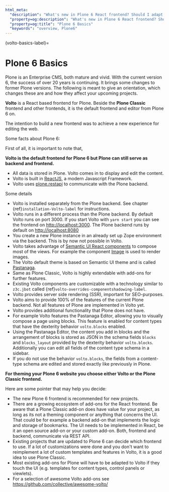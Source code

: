 ```yaml
---
html_meta:
  "description": "What's new in Plone 6 React frontend? Should I adapt to it now?"
  "property=og:description": "What's new in Plone 6 React frontend? Should I adapt to it now?"
  "property=og:title": "Plone 6 Basics"
  "keywords": "overview, Plone6"
---
```


(volto-basics-label)=

# Plone 6 Basics

Plone is an Enterprise CMS, both mature and vivid.
With the current version 6, the success of over 20 years is continuing.
It brings some changes to former Plone versions.
The following is meant to give an orientation, which changes these are and how they affect your upcoming projects.

**Volto** is a React based frontend for Plone.
Beside the **Plone Classic** frontend and other frontends, it is the default frontend and editor from Plone 6 on.

The intention to build a new frontend was to achieve a new experience for editing the web.

Some facts about Plone 6:

First of all, it is important to note that,

**Volto is the default frontend for Plone 6 but Plone can still serve as backend and frontend.**

- All data is stored in Plone.
  Volto comes in to display and edit the content.
- Volto is built in [ReactJS](https://reactjs.org), a modern Javascript Framework.
- Volto uses [plone.restapi](https://plonerestapi.readthedocs.io/en/latest/) to communicate with the Plone backend.

Some details

- Volto is installed separately from the Plone backend.
  See chapter {ref}`installation-Volto-label` for instructions.
- Volto runs in a different process than the Plone backend.
  By default Volto runs on port 3000. If you start Volto with `yarn start` you can see the frontend on <http://localhost:3000>.
  The Plone backend runs by default on <http://localhost:8080>
- You create a new Plone instance in an already set up Zope environment via the backend.
  This is by now not possible in Volto.
- Volto takes advantage of [Semantic UI React components](https://react.semantic-ui.com/) to compose most of the views.
  For example the component [Image](https://react.semantic-ui.com/elements/image/) is used to render images.
- The Volto default theme is based on Semantic UI theme and is called [Pastanaga](https://www.youtube.com/watch?v=wW9mTl1Tavc&t=133s).
- Same as Plone Classic, Volto is highly extendable with add-ons for further features.
- Existing Volto components are customizable with a technology similar to `z3c.jbot` called {ref}`volto-overrides-componentshadowing-label`.
- Volto provides server side rendering (SSR), important for SEO-purposes.
- Volto aims to provide 100% of the features of the current Plone backend.
  Not all features of Plone are implemented in Volto yet.
- Volto provides additional functionality that Plone does not have.
- For example Volto features the Pastanaga Editor, allowing you to visually compose a page using blocks.
  This feature is enabled for content types that have the dexterity behavior `volto.blocks` enabled.
- Using the Pastanaga Editor, the content you add in blocks and the arrangement of blocks is stored as JSON in the schema fields `blocks` and `blocks_layout` provided by the dexterity behavior `volto.blocks`.
  Additionally you can edit all fields of the content type schema in a sidebar.
- If you do not use the behavior `volto.blocks`, the fields from a content-type schema are edited and stored exactly like previously in Plone.


**For theming your Plone 6 website you choose either Volto or the Plone Classic frontend.**

Here are some pointer that may help you decide:

- The new Plone 6 frontend is recommended for new projects. 
- There are a growing ecosystem of add-ons for the React frontend.
  Be aware that a Plone Classic add-on does have value for your project, as long as its not a theming component or anything that concerns the UI.
  That could be for example a backend add-on that implements the logic and storage of bookmarks. 
  The UI needs to be implemented in React, be it an open source add-on or your custom add-on.
  Both, frontend and backend, communicate via REST API.
- Existing projects that are updated to Plone 6 can decide which frontend to use.
  If a lot of customizations were done and you don't want to reimplement a lot of custom templates and features in Volto, it is a good idea to use Plone Classic.
- Most existing add-ons for Plone will have to be adapted to Volto if they touch the UI (e.g. templates for content types, control panels or viewlets).
- For a selection of awesome Volto add-ons see <https://github.com/collective/awesome-volto/>
